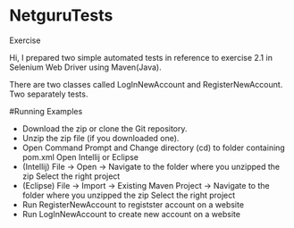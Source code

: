# NetguruTests
Exercise

Hi,
I prepared two simple automated tests in reference to exercise 2.1 in Selenium Web Driver using Maven(Java).

There are two classes called LogInNewAccount and RegisterNewAccount. Two separately tests.

#Running Examples
- Download the zip or clone the Git repository.<br>
- Unzip the zip file (if you downloaded one).<br>
- Open Command Prompt and Change directory (cd) to folder containing pom.xml
Open Intellij or Eclipse <br>
- (Intellij) File -> Open -> Navigate to the folder where you unzipped the zip
    Select the right project<br>
- (Eclipse) File -> Import -> Existing Maven Project -> Navigate to the folder where you unzipped the zip
Select the right project<br>
- Run RegisterNewAccount to registster account on a website<br>
- Run LogInNewAccount to create new account on a website
